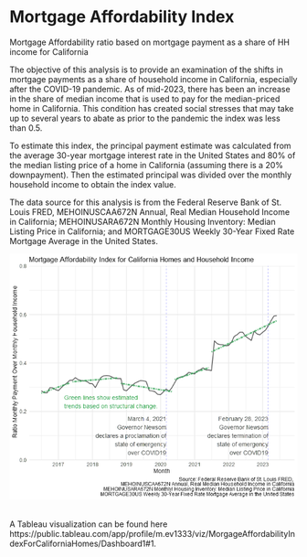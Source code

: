 # Mortgage Affordability Index
Mortgage Affordability ratio based on mortgage payment as a share of HH income for California

<!-- badges: start -->
<!-- badges: end -->

The objective of this analysis is to provide an examination of the shifts in mortgage payments as a share of household income in California, especially after the COVID-19 pandemic. As of mid-2023, there has been an increase in the share of median income that is used to pay for the median-priced home in California. This condition has created social stresses that may take up to several years to abate as prior to the pandemic the index was less than 0.5.<br>

To estimate this index, the principal payment estimate was calculated from the average 30-year mortgage interest rate in the United States and 80% of the median listing price of a home in California (assuming there is a 20% downpayment). Then the estimated principal was divided over the monthly household income to obtain the index value.<br>

The data source for this analysis is from the Federal Reserve Bank of St. Louis FRED, MEHOINUSCAA672N Annual, Real Median Household Income in California; MEHOINUSARA672N Monthly Housing Inventory: Median Listing Price in California; and MORTGAGE30US Weekly 30-Year Fixed Rate Mortgage Average in the United States.<br>

![Scatter Plot County Population vs Household SNAP.](figures/trendLineMoPymsOvrHHInc.png)

<br>
A Tableau visualization can be found here https://public.tableau.com/app/profile/m.ev1333/viz/MorgageAffordabilityIndexForCaliforniaHomes/Dashboard1#1.

